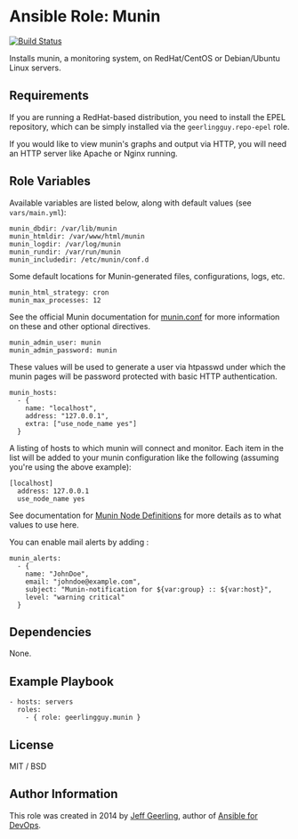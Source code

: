 # Ansible Role: Munin

[![Build Status](https://travis-ci.org/geerlingguy/ansible-role-munin.svg?branch=master)](https://travis-ci.org/geerlingguy/ansible-role-munin)

Installs munin, a monitoring system, on RedHat/CentOS or Debian/Ubuntu Linux servers.

## Requirements

If you are running a RedHat-based distribution, you need to install the EPEL repository, which can be simply installed via the `geerlingguy.repo-epel` role.

If you would like to view munin's graphs and output via HTTP, you will need an HTTP server like Apache or Nginx running.

## Role Variables

Available variables are listed below, along with default values (see `vars/main.yml`):

    munin_dbdir: /var/lib/munin
    munin_htmldir: /var/www/html/munin
    munin_logdir: /var/log/munin
    munin_rundir: /var/run/munin
    munin_includedir: /etc/munin/conf.d

Some default locations for Munin-generated files, configurations, logs, etc.

    munin_html_strategy: cron
    munin_max_processes: 12

See the official Munin documentation for [munin.conf](http://munin.readthedocs.org/en/latest/reference/munin.conf.html) for more information on these and other optional directives.

    munin_admin_user: munin
    munin_admin_password: munin

These values will be used to generate a user via htpasswd under which the munin pages will be password protected with basic HTTP authentication.

    munin_hosts:
      - {
        name: "localhost",
        address: "127.0.0.1",
        extra: ["use_node_name yes"]
      }

A listing of hosts to which munin will connect and monitor. Each item in the list will be added to your munin configuration like the following (assuming you're using the above example):

    [localhost]
      address: 127.0.0.1
      use_node_name yes

See documentation for [Munin Node Definitions](http://munin.readthedocs.org/en/latest/reference/munin.conf.html#node-definitions) for more details as to what values to use here.

You can enable mail alerts by adding :

    munin_alerts:
      - {
        name: "JohnDoe",
        email: "johndoe@example.com",
        subject: "Munin-notification for ${var:group} :: ${var:host}",
        level: "warning critical"
      }

## Dependencies

None.

## Example Playbook

    - hosts: servers
      roles:
        - { role: geerlingguy.munin }

## License

MIT / BSD

## Author Information

This role was created in 2014 by [Jeff Geerling](http://jeffgeerling.com/), author of [Ansible for DevOps](http://ansiblefordevops.com/).
